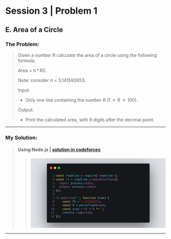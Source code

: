 # Session 3 | Problem 1
## E. Area of a Circle

### The Problem:
> Given a number R calculate the area of a circle using the following formula:
> 
> Area = π * R2.
> 
> Note: consider π = 3.141592653.
> 
> Input: 
> * Only one line containing the number R (1  ≤  R  ≤  100).
> 
> Output:
> * Print the calculated area, with 9 digits after the decimal point.

---

### My Solution:
> #### Using Node.js | [solution in codeforces](https://codeforces.com/group/MWSDmqGsZm/contest/219158/submission/184868419)
> >  <img src="./images/session-3-problem-1-node.png">
---


